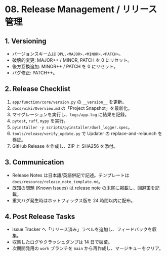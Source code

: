 # 08. Release Management / リリース管理

## 1. Versioning
- バージョンスキームは `DPL.<MAJOR>.<MINOR>.<PATCH>`。
- 破壊的変更: MAJOR++ / MINOR, PATCH を 0 にリセット。
- 後方互換追加: MINOR++ / PATCH を 0 にリセット。
- バグ修正: PATCH++。

## 2. Release Checklist
1. `app/function/core/version.py` の `__version__` を更新。
2. `docs/wiki/Overview.md` の「Project Snapshot」を最新化。
3. マイグレーションを実行し、`logs/app.log` に結果を記録。
4. `pytest`, `ruff`, `mypy` を実行。
5. `pyinstaller -y scripts/pyinstaller/duel_logger.spec`。
6. `tools/release/verify_update.py` で Updater の replace-and-relaunch を検証。
7. GitHub Release を作成し、ZIP と SHA256 を添付。

## 3. Communication
- Release Notes は日本語/英語併記で記述。テンプレートは `docs/resource/release_note_template.md`。
- 既知の問題 (Known Issues) は release note の末尾に掲載し、回避策を記載。
- 重大バグ発生時はホットフィックス版を 24 時間以内に配布。

## 4. Post Release Tasks
- Issue Tracker へ「リリース済み」ラベルを追加し、フィードバックを収集。
- 収集したログやクラッシュダンプは 14 日で破棄。
- 次期開発用の `work` ブランチを `main` から再作成し、マージキューをクリア。
